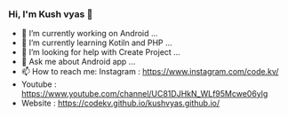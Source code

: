 ### Hi, I'm Kush vyas 👋



- 🔭 I’m currently working on Android   ...
- 🌱 I’m currently learning Kotiln and PHP ...
- 🤔 I’m looking for help with Create Project  ...
- 💬 Ask me about Android app  ...
- 📫 How to reach me: Instagram : https://www.instagram.com/code.kv/       
- Youtube   : https://www.youtube.com/channel/UC81DJHkN_WLf95Mcwe06ylg
- Website   : https://codekv.github.io/kushvyas.github.io/ 
 
